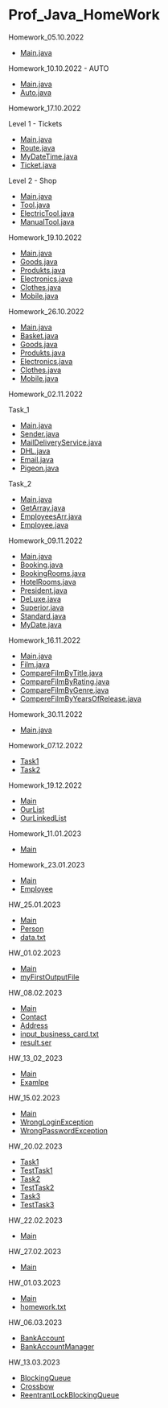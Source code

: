# Prof_Java_HomeWork

Homework_05.10.2022

- [Main.java](https://github.com/ShumaW/Prof_Java/blob/master/Homework_20221005/src/Main.java)

Homework_10.10.2022 - AUTO

 - [Main.java](https://github.com/ShumaW/Prof_Java/blob/master/Homework_20221010/src/Main.java)
 - [Auto.java](https://github.com/ShumaW/Prof_Java/blob/master/Homework_20221010/src/Auto.java)

Homework_17.10.2022

Level 1 - Tickets

- [Main.java](https://github.com/ShumaW/Prof_Java/blob/master/Homework_20221017/src/Main.java)
- [Route.java](https://github.com/ShumaW/Prof_Java/blob/master/Homework_20221017/src/Route.java)
- [MyDateTime.java](https://github.com/ShumaW/Prof_Java/blob/master/Homework_20221017/src/MyDateTime.java)
- [Ticket.java](https://github.com/ShumaW/Prof_Java/blob/master/Homework_20221017/src/Ticket.java)

Level 2 - Shop

- [Main.java](https://github.com/ShumaW/Prof_Java/blob/master/Homework_20221017_lvl2/src/Main.java)
- [Tool.java](https://github.com/ShumaW/Prof_Java/blob/master/Homework_20221017_lvl2/src/Tool.java)
- [ElectricTool.java](https://github.com/ShumaW/Prof_Java/blob/master/Homework_20221017_lvl2/src/ElectricTool.java)
- [ManualTool.java](https://github.com/ShumaW/Prof_Java/blob/master/Homework_20221017_lvl2/src/ManualTool.java)

Homework_19.10.2022

- [Main.java](https://github.com/ShumaW/Prof_Java/blob/master/Homework_20221019/src/Main.java)
- [Goods.java](https://github.com/ShumaW/Prof_Java/blob/master/Homework_20221019/src/Goods.java)
- [Produkts.java](https://github.com/ShumaW/Prof_Java/blob/master/Homework_20221019/src/Produkts.java)
- [Electronics.java](https://github.com/ShumaW/Prof_Java/blob/master/Homework_20221019/src/Electronics.java)
- [Clothes.java](https://github.com/ShumaW/Prof_Java/blob/master/Homework_20221019/src/Clothes.java)
- [Mobile.java](https://github.com/ShumaW/Prof_Java/blob/master/Homework_20221019/src/Mobile.java)

Homework_26.10.2022

- [Main.java](https://github.com/ShumaW/Prof_Java/blob/master/Homework_20221026/src/Main.java)
- [Basket.java](https://github.com/ShumaW/Prof_Java/blob/master/Homework_20221026/src/Basket.java)
- [Goods.java](https://github.com/ShumaW/Prof_Java/blob/master/Homework_20221026/src/Goods.java)
- [Produkts.java](https://github.com/ShumaW/Prof_Java/blob/master/Homework_20221026/src/Produkts.java)
- [Electronics.java](https://github.com/ShumaW/Prof_Java/blob/master/Homework_20221026/src/Electronics.java)
- [Clothes.java](https://github.com/ShumaW/Prof_Java/blob/master/Homework_20221026/src/Clothes.java)
- [Mobile.java](https://github.com/ShumaW/Prof_Java/blob/master/Homework_20221026/src/Mobile.java)

Homework_02.11.2022

Task_1

- [Main.java](https://github.com/ShumaW/Prof_Java/blob/master/Homework_20221102_j_1/src/Main.java)
- [Sender.java](https://github.com/ShumaW/Prof_Java/blob/master/Homework_20221102_j_1/src/Sender.java)
- [MailDeliveryService.java](https://github.com/ShumaW/Prof_Java/blob/master/Homework_20221102_j_1/src/MailDeliveryService.java)
- [DHL.java](https://github.com/ShumaW/Prof_Java/blob/master/Homework_20221102_j_1/src/DHL.java)
- [Email.java](https://github.com/ShumaW/Prof_Java/blob/master/Homework_20221102_j_1/src/Email.java)
- [Pigeon.java](https://github.com/ShumaW/Prof_Java/blob/master/Homework_20221102_j_1/src/Pigeon.java)

Task_2

- [Main.java](https://github.com/ShumaW/Prof_Java/blob/master/Homework_20221102_j_2/src/Main.java)
- [GetArray.java](https://github.com/ShumaW/Prof_Java/blob/master/Homework_20221102_j_2/src/GetArray.java)
- [EmployeesArr.java](https://github.com/ShumaW/Prof_Java/blob/master/Homework_20221102_j_2/src/EmployeesArr.java)
- [Employee.java](https://github.com/ShumaW/Prof_Java/blob/master/Homework_20221102_j_2/src/Employee.java)

Homework_09.11.2022

- [Main.java](https://github.com/ShumaW/Prof_Java/blob/master/Homework_20221109_j/src/Main.java)
- [Booking.java](https://github.com/ShumaW/Prof_Java/blob/master/Homework_20221109_j/src/Booking.java)
- [BookingRooms.java](https://github.com/ShumaW/Prof_Java/blob/master/Homework_20221109_j/src/BookingRooms.java)
- [HotelRooms.java](https://github.com/ShumaW/Prof_Java/blob/master/Homework_20221109_j/src/HotelRooms.java)
- [President.java](https://github.com/ShumaW/Prof_Java/blob/master/Homework_20221109_j/src/President.java)
- [DeLuxe.java](https://github.com/ShumaW/Prof_Java/blob/master/Homework_20221109_j/src/DeLuxe.java)
- [Superior.java](https://github.com/ShumaW/Prof_Java/blob/master/Homework_20221109_j/src/Superior.java)
- [Standard.java](https://github.com/ShumaW/Prof_Java/blob/master/Homework_20221109_j/src/Standard.java)
- [MyDate.java](https://github.com/ShumaW/Prof_Java/blob/master/Homework_20221109_j/src/MyDate.java)

Homework_16.11.2022

- [Main.java](https://github.com/ShumaW/Prof_Java/blob/master/Homework_20221116_j/src/Main.java)
- [Film.java](https://github.com/ShumaW/Prof_Java/blob/master/Homework_20221116_j/src/Film.java)
- [CompareFilmByTitle.java](https://github.com/ShumaW/Prof_Java/blob/master/Homework_20221116_j/src/CompareFilmByTitle.java)
- [CompareFilmByRating.java](https://github.com/ShumaW/Prof_Java/blob/master/Homework_20221116_j/src/CompareFilmByRating.java)
- [CompareFilmByGenre.java](https://github.com/ShumaW/Prof_Java/blob/master/Homework_20221116_j/src/CompareFilmByGenre.java)
- [CompereFilmByYearsOfRelease.java](https://github.com/ShumaW/Prof_Java/blob/master/Homework_20221116_j/src/CompereFilmByYearsOfRelease.java)

Homework_30.11.2022

- [Main.java](https://github.com/ShumaW/Prof_Java/blob/master/Homework_20221130_j/src/Main.java)

Homework_07.12.2022

- [Task1](https://github.com/ShumaW/Prof_Java/blob/master/Homework_20221207_j/src/task1/MainTask1.java)
- [Task2](https://github.com/ShumaW/Prof_Java/blob/master/Homework_20221207_j/src/task2/MainTask2.java)

Homework_19.12.2022

- [Main](https://github.com/ShumaW/Prof_Java/blob/master/Homework_20221219_j/src/Main.java)
- [OurList](https://github.com/ShumaW/Prof_Java/blob/master/Homework_20221219_j/src/OurList.java)
- [OurLinkedList](https://github.com/ShumaW/Prof_Java/blob/master/Homework_20221219_j/src/OurLinkedList.java)

Homework_11.01.2023

- [Main](https://github.com/ShumaW/Prof_Java/blob/master/Homework_20230111_j/src/Main.java)

Homework_23.01.2023

- [Main](https://github.com/ShumaW/Prof_Java/blob/master/Homework_20230123_j/src/Main.java)
- [Employee](https://github.com/ShumaW/Prof_Java/blob/master/Homework_20230123_j/src/Employee.java)

HW_25.01.2023

- [Main](https://github.com/ShumaW/Prof_Java/blob/master/Homework_20230125_j/src/Main.java)
- [Person](https://github.com/ShumaW/Prof_Java/blob/master/Homework_20230125_j/src/Person.java)
- [data.txt](https://github.com/ShumaW/Prof_Java/blob/master/Homework_20230125_j/data.txt)

HW_01.02.2023

- [Main](https://github.com/ShumaW/Prof_Java/blob/master/HW_20230201_j/src/Main.java)
- [myFirstOutputFile](https://github.com/ShumaW/Prof_Java/blob/master/HW_20230201_j/src/myFirstOutputFile.txt)

HW_08.02.2023

- [Main](https://github.com/ShumaW/Prof_Java/blob/master/HW_20230208_j/src/Main.java)
- [Contact](https://github.com/ShumaW/Prof_Java/blob/master/HW_20230208_j/src/Contact.java)
- [Address](https://github.com/ShumaW/Prof_Java/blob/master/HW_20230208_j/src/Address.java)
- [input_business_card.txt](https://github.com/ShumaW/Prof_Java/blob/master/HW_20230208_j/input_business_card.txt)
- [result.ser](https://github.com/ShumaW/Prof_Java/blob/master/HW_20230208_j/result.ser)

HW_13_02_2023

- [Main](https://github.com/ShumaW/Prof_Java/blob/master/HW_20230213_j/src/Main.java)
- [Examlpe](https://github.com/ShumaW/Prof_Java/blob/master/HW_20230208_j/src/Example.java)

HW_15.02.2023

- [Main](https://github.com/ShumaW/Prof_Java/blob/master/HW_20230215_j/src/Main.java)
- [WrongLoginException](https://github.com/ShumaW/Prof_Java/blob/master/HW_20230215_j/src/WrongLoginException.java)
- [WrongPasswordException](https://github.com/ShumaW/Prof_Java/blob/master/HW_20230215_j/src/WrongPasswordException.java)

HW_20.02.2023

- [Task1](https://github.com/ShumaW/Prof_Java/blob/master/HW_20230220_j/src/main/java/Task1/TaskOne.java)
- [TestTask1](https://github.com/ShumaW/Prof_Java/blob/master/HW_20230220_j/src/test/java/Task1/TaskOneTest.java)
- [Task2](https://github.com/ShumaW/Prof_Java/blob/master/HW_20230220_j/src/main/java/Task2/TaskTwo.java)
- [TestTask2](https://github.com/ShumaW/Prof_Java/blob/master/HW_20230220_j/src/test/java/Task2/TaskTwoTest.java)
- [Task3](https://github.com/ShumaW/Prof_Java/tree/master/HW_20230220_j/src/main/java/Task3)
- [TestTask3](https://github.com/ShumaW/Prof_Java/tree/master/HW_20230220_j/src/test/java/Task3)

HW_22.02.2023

- [Main](https://github.com/ShumaW/Prof_Java/blob/master/HW_20230222_j/src/main/java/org/example/Main.java)

HW_27.02.2023

- [Main](https://github.com/ShumaW/Prof_Java/blob/master/HW_20230227_j/src/main/java/org/example/Main.java)

HW_01.03.2023

- [Main](https://github.com/ShumaW/Prof_Java/blob/master/HW_20230301_j/src/main/java/org/example/Main.java)
- [homework.txt](https://github.com/ShumaW/Prof_Java/blob/master/HW_20230301_j/src/homework.txt)

HW_06.03.2023

- [BankAccount](https://github.com/ShumaW/Prof_Java/blob/master/HW_20230306_j/src/main/java/org/example/BankAccount.java)
- [BankAccountManager](https://github.com/ShumaW/Prof_Java/blob/master/HW_20230306_j/src/main/java/org/example/BankAccountManager.java)

HW_13.03.2023

- [BlockingQueue]()
- [Crossbow]()
- [ReentrantLockBlockingQueue]()